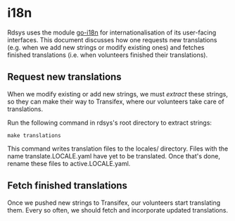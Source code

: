 i18n
====

Rdsys uses the module [go-i18n](https://github.com/nicksnyder/go-i18n) for
internationalisation of its user-facing interfaces.  This document discusses
how one requests new translations (e.g. when we add new strings or modify
existing ones) and fetches finished translations (i.e. when volunteers finished
their translations).

Request new translations
------------------------

When we modify existing or add new strings, we must *extract* these strings, so
they can make their way to Transifex, where our volunteers take care of
translations.

Run the following command in rdsys's root directory to extract strings:

    make translations

This command writes translation files to the locales/ directory.
Files with the name translate.LOCALE.yaml have yet to be translated.  Once
that's done, rename these files to active.LOCALE.yaml.

Fetch finished translations
---------------------------

Once we pushed new strings to Transifex, our volunteers start translating them.
Every so often, we should fetch and incorporate updated translations.
